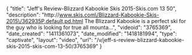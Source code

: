 {
    "title": "Jeff's Review-Blizzard Kabookie Skis 2015-Skis.com 13 50",
    "description": "http:\/\/www.skis.com\/Blizzard-Kabookie-Skis-2015\/362935P,default,pd.html The Blizzard Kabookie is a perfect ski for the guy who is looking for true all mounta...",
    "videoid": "3765369",
    "date_created": "1411361073",
    "date_modified": "1418181994",
    "type": "captivate",
    "layout": "video",
    "url": "\/v\/jeff-s-review-blizzard-kabookie-skis-2015-skis-com-13-50\/3765369"
}